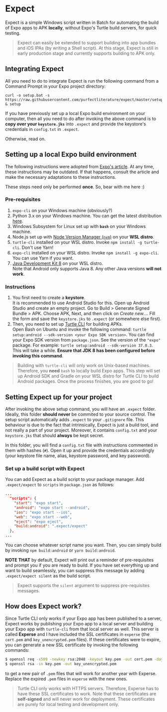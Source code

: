 # Expect
Expect is a simple Windows script written in Batch for automating the build of Expo apps to APK **locally**, without 
Expo's Turtle build servers, for quick testing.

>Expect can easily be extended to support building into app bundles and iOS IPAs (by writing a Shell script). At this stage, 
>Expect is still in early production stage and currently supports building to APK only.

## Integrating Expect
All you need to do to integrate Expect is run the following command from a Command Prompt in your Expo project directory:
```batch
curl -o setup.bat -s https://raw.githubusercontent.com/purfectliterature/expect/master/setup.bat & setup
```
If you have previously set up a local Expo build environment on your computer, then all you need to do after invoking the above command is to **copy over your `keystore.jks`** into `.expect` and provide the keystore's credentials in `config.txt` in `.expect`.

Otherwise, read on.

## Setting up a local Expo build environment
The following instructions were adopted from [Expo's article](https://docs.expo.io/distribution/turtle-cli/). At any time, these 
instructions may be outdated. If that happens, consult the article and make the necessary adaptations to these instructions.

These steps need only be performed **once**. So, bear with me here :)
### Pre-requisites
1. `expo-cli` on your Windows machine (obviously?)
2. Python 3.x on your Windows machine. You can get the latest distribution [here](https://www.python.org/downloads/).
3. Windows Subsystem for Linux set up with **`bash`** on your Windows machine.
4. Node.js set up with [Node Version Manager (`nvm`)](https://github.com/nvm-sh/nvm) on your **WSL distro**.
5. `turtle-cli` installed on your WSL distro. Invoke `npm install -g turtle-cli`. Don't use Yarn!
6. `expo-cli` installed on your WSL distro. Invoke `npm install -g expo-cli`. You can use Yarn if you want.
7. [Java Development Kit 8](https://www.oracle.com/java/technologies/javase/javase-jdk8-downloads.html) on your WSL distro.  
Note that Android only supports Java 8. Any other Java versions **will not work**.

### Instructions
1. You first need to create a **keystore**.  
It is recommended to use Android Studio for this. Open up Android Studio and create an empty project. Go to Build > Generate Signed Bundle > APK. Choose APK, Next, and then click on *Create new...*. Fill the form and save the `keystore.jks` to `.expect` (or somewhere else first).
2. Then, you need to set up [Turtle CLI](https://github.com/expo/turtle) for building APKs.  
Open Bash on Ubuntu and invoke the following command: `turtle setup:android --sdk-version <your Expo SDK version>`. You can find your Expo SDK version from `package.json`. See the version of the `"expo"` package. For example: `turtle setup:android --sdk-version 37.0.3`. This will take a while. **Ensure that JDK 8 has been configured before invoking this command**.
>Building with `turtle-cli` will only work on Unix-based machines. Therefore, you **need** `bash` to locally build Expo apps. This step will set up Android SDK and Gradle on your WSL distro for Turtle CLI to build Android packages.
Once the process finishes, you are good to go!

## Setting Expect up for your project
After invoking the above setup command, you will have an `.expect` folder. Ideally, this folder **should never** be commited to your
source control. The setup script automatically adds `.expect` to your `.gitignore` file. This behaviour is due to the fact that
intrinsically, Expect is just a build tool, and not really a part of your project. Moreover, it contains `config.txt` and your
`keystore.jks` that should **always** be kept secret.

In this folder, you will find a `config.txt` file with instructions commented in them with hashes (`#`). Open it up and provide
the credentials accordingly (your keystore file name, alias, keystore password, and key password).

### Set up a build script with Expect
You can add Expect as a build script to your package manager. Add `.expect/expect` to `scripts` in `package.json` as follows:
```json
...
  "scripts": {
    "start": "expo start",
    "android": "expo start --android",
    "ios": "expo start --ios",
    "web": "expo start --web",
    "eject": "expo eject",
    "build:android": ".expect/expect"
  },
...
```
You can choose whatever script name you want. Then, you can simply build by invoking `npm build:android` or `yarn build:android`.

**NOTE THAT** by default, Expect will print out a reminder of pre-requisites and prompt you if you are ready to build. If you have
set everything up and want to build seamlessly, you can suppress this message by adding `.expect/expect silent` as the build script.
>Expect supports the `silent` argument to suppress pre-requisites messages.

## How does Expect work?
Since Turtle CLI only works if your Expo app has been published to a server, Expect works by publishing your Expo app to a local server
and building your Expo app with `turtle-cli` from that local server as well. This server is called **Experse** and I have included
the SSL certificates in `experse` (the `cert.pem` and `key_unencrypted.pem` files). If these certificates were to expire, you can generate
a new SSL certificate by invoking the following commands:
```bash
$ openssl req -x509 -newkey rsa:2048 -keyout key.pem -out cert.pem -days 365
$ openssl rsa -in key.pem -out key_unencrypted.pem
```
to get a new pair of `.pem` files that will work for another year with Experse. Replace the expired `.pem` files in `experse` with
the new ones.
>Turtle CLI only works with HTTPS servers. Therefore, Experse has to have these SSL certificates to work. Note that these certificates
>are **self-signed** and will never work for deployment. These certificates are purely for local testing and development only.
